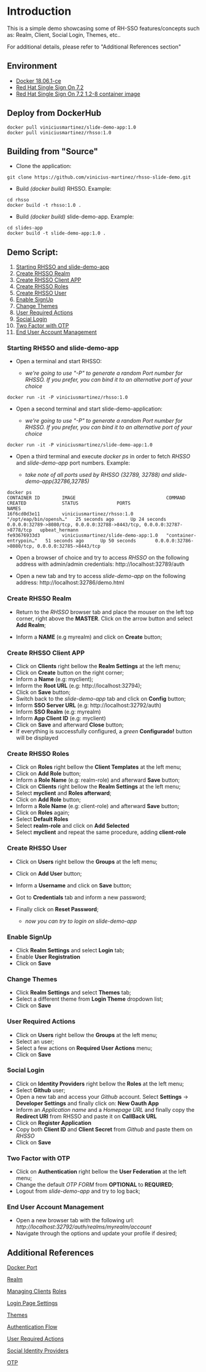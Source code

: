 # Introduction

This is a simple demo showcasing some of RH-SSO features/concepts such as: Realm, Client, Social Login, Themes, etc..

For additional details, please refer to "Additional References section"

## Environment

- [Docker 18.06.1-ce](https://docs.docker.com/install/)
- [Red Hat Single Sign On 7.2](https://access.redhat.com/documentation/en-us/red_hat_single_sign-on/7.2/)
- [Red Hat Single Sign On 7.2 1.2-8 container image](https://access.redhat.com/containers/?tab=security#/registry.access.redhat.com/redhat-sso-7/sso72-openshift/images/1.2-8.1539812404)

## Deploy from DockerHub
```
docker pull viniciusmartinez/slide-demo-app:1.0
docker pull viniciusmartinez/rhsso:1.0
```
## Building from "Source"

- Clone the application:
```
git clone https://github.com/vinicius-martinez/rhsso-slide-demo.git
```
- Build *(docker build)* RHSSO. Example:
```
cd rhsso
docker build -t rhsso:1.0 .
```
- Build *(docker build)* slide-demo-app. Example:
```
cd slides-app
docker build -t slide-demo-app:1.0 .
```

## Demo Script:

1. [Starting RHSSO and slide-demo-app](#demo-step-1)
2. [Create RHSSO Realm](#demo-step-2)
3. [Create RHSSO Client APP](#demo-step-3)
4. [Create RHSSO Roles](#demo-step-4)
5. [Create RHSSO User](#demo-step-5)
6. [Enable SignUp](#demo-step-6)
7. [Change Themes](#demo-step-7)
8. [User Required Actions](#demo-step-8)
9. [Social Login](#demo-step-9)
10. [Two Factor with OTP](#demo-step-10)
11. [End User Account Management](#demo-step-11)

### Starting RHSSO and slide-demo-app <a name="demo-step-1"></a>

* Open a terminal and start RHSSO:

  * *we're going to use "-P" to generate a random Port number for RHSSO. If you prefer, you can bind it to an alternative port of your choice*

```
docker run -it -P viniciusmartinez/rhsso:1.0
```

* Open a second terminal and start slide-demo-application:

  * *we're going to use "-P" to generate a random Port number for RHSSO. If you prefer, you can bind it to an alternative port of your choice*

```
docker run -it -P viniciusmartinez/slide-demo-app:1.0
```

* Open a third terminal and execute *docker ps* in order to fetch *RHSSO* and *slide-demo-app* port numbers. Example:

  * *take note of all ports used by RHSSO (32789, 32788) and slide-demo-app(32786,32785)*

```
docker ps
CONTAINER ID        IMAGE                                 COMMAND                  CREATED             STATUS              PORTS                                                                       NAMES
16f6cd0d3e11        viniciusmartinez/rhsso:1.0            "/opt/eap/bin/opensh…"   25 seconds ago      Up 24 seconds       0.0.0.0:32789->8080/tcp, 0.0.0.0:32788->8443/tcp, 0.0.0.0:32787->8778/tcp   upbeat_hermann
fe93676933d3        viniciusmartinez/slide-demo-app:1.0   "container-entrypoin…"   51 seconds ago      Up 50 seconds       0.0.0.0:32786->8080/tcp, 0.0.0.0:32785->8443/tcp
```

* Open a browser of choice and try to access *RHSSO* on the following address with admin/admin credentials:
http://localhost:32789/auth

* Open a new tab and try to access *slide-demo-app* on the following address:
http://localhost:32786/demo.html

### Create RHSSO Realm <a name="demo-step-2"></a>

* Return to the *RHSSO* browser tab and place the mouser on the left top corner, right above the **MASTER**. Click on the arrow button and select **Add Realm**;

* Inform a **NAME** (e.g myrealm) and click on **Create** button;

### Create RHSSO Client APP <a name="demo-step-3"></a>

* Click on **Clients** right bellow the **Realm Settings** at the left menu;
* Click on **Create** button on the right corner;
* Inform a **Name** (e.g: myclient);
* Inform the **Root URL** (e.g: http://localhost:32794);
* Click on **Save** button;
* Switch back to the *slide-demo-app* tab and click on **Config** button;
* Inform **SSO Server URL** (e.g: http://localhost:32792/auth)
* Inform **SSO Realm** (e.g: myrealm)
* Inform **App Client ID** (e.g: myclient)
* Click on **Save** and afterward **Close** button;
* If everything is successfully configured, a *green* **Configurado!** button will be displayed

### Create RHSSO Roles <a name="demo-step-4"></a>

* Click on **Roles** right bellow the **Client Templates** at the left menu;
* Click on **Add Role** button;
* Inform a **Role Name** (e.g: realm-role) and afterward **Save** button;
* Click on **Clients** right bellow the **Realm Settings** at the left menu;
* Select **myclient** and **Roles afterward**;
* Click on **Add Role** button;
* Inform a **Role Name** (e.g: client-role) and afterward **Save** button;
* Click on **Roles** again;
* Select **Default Roles**
* Select **realm-role** and click on **Add Selected**
* Select **myclient** and repeat the same procedure, adding **client-role**

### Create RHSSO User <a name="demo-step-5"></a>

* Click on **Users** right bellow the **Groups** at the left menu;
* Click on **Add User** button;
* Inform a **Username** and click on **Save** button;
* Got to **Credentials** tab and inform a new password;
* Finally click on **Reset Password**;

  * *now you can try to login on slide-demo-app*

### Enable SignUp <a name="demo-step-6"></a>

* Click **Realm Settings** and select **Login** tab;
* Enable **User Registration**
* Click on **Save**

### Change Themes <a name="demo-step-7"></a>

* Click **Realm Settings** and select **Themes** tab;
* Select a different theme from **Login Theme** dropdown list;
* Click on **Save**

### User Required Actions <a name="demo-step-8"></a>

* Click on **Users** right bellow the **Groups** at the left menu;
* Select an user;
* Select a few actions on **Required User Actions** menu;
* Click on **Save**

### Social Login <a name="demo-step-9"></a>

* Click on **Identity Providers** right bellow the **Roles** at the left menu;
* Select **Github** user;
* Open a new tab and access your *Github* account. Select **Settings** -> **Developer Settings** and finally click on: **New Oauth App**
* Inform an *Application name* and a *Homepage URL* and finally copy the **Redirect URI** from RHSSO and paste it on **CallBack URL**
* Click on **Register Application**
* Copy both **Client ID** and **Client Secret** from *Github* and paste them on *RHSSO*
* Click on **Save**

### Two Factor with OTP <a name="demo-step-10"></a>

* Click on **Authentication** right bellow the **User Federation** at the left menu;
* Change the default *OTP FORM* from **OPTIONAL** to **REQUIRED**;
* Logout from *slide-demo-app* and try to log back;

### End User Account Management <a name="demo-step-11"></a>

* Open a new browser tab with the following url: *http://localhost:32792/auth/realms/myrealm/account*
* Navigate through the options and update your profile if desired;

## Additional References

[Docker Port](https://docs.docker.com/engine/reference/commandline/port/)

[Realm](https://access.redhat.com/documentation/en-us/red_hat_single_sign-on/7.2/html-single/server_administration_guide/#the_master_realm)

[Managing Clients](https://access.redhat.com/documentation/en-us/red_hat_single_sign-on/7.2/html-single/server_administration_guide/#clients)
[Roles](https://access.redhat.com/documentation/en-us/red_hat_single_sign-on/7.2/html-single/server_administration_guide/#roles)

[Login Page Settings](https://access.redhat.com/documentation/en-us/red_hat_single_sign-on/7.2/html-single/server_administration_guide/#login_page_settings)

[Themes](https://access.redhat.com/documentation/en-us/red_hat_single_sign-on/7.2/html-single/server_administration_guide/#themes)

[Authentication Flow](https://access.redhat.com/documentation/en-us/red_hat_single_sign-on/7.2/html-single/server_administration_guide/#authentication-flows)

[User Required Actions](https://access.redhat.com/documentation/en-us/red_hat_single_sign-on/7.2/html-single/server_administration_guide/#required_actions)

[Social Identity Providers](https://access.redhat.com/documentation/en-us/red_hat_single_sign-on/7.2/html-single/server_administration_guide/#social_identity_providers)

[OTP](https://access.redhat.com/documentation/en-us/red_hat_single_sign-on/7.2/html-single/server_administration_guide/#otp_policies)
